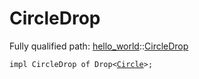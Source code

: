 # CircleDrop

Fully qualified path: [hello_world](./hello_world.md)::[CircleDrop](./hello_world-CircleDrop.md)

<pre><code class="language-cairo">impl CircleDrop of Drop&lt;<a href="hello_world-Circle.html">Circle</a>&gt;;</code></pre>

